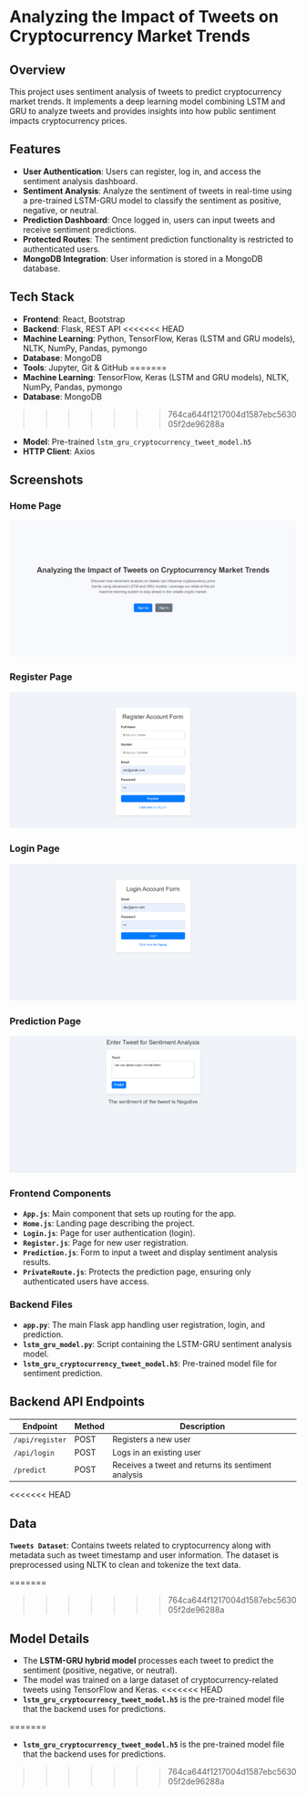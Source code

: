 
# Analyzing the Impact of Tweets on Cryptocurrency Market Trends

## Overview

This project uses sentiment analysis of tweets to predict cryptocurrency market trends. It implements a deep learning model combining LSTM and GRU to analyze tweets and provides insights into how public sentiment impacts cryptocurrency prices. 

## Features

- **User Authentication**: Users can register, log in, and access the sentiment analysis dashboard.
- **Sentiment Analysis**: Analyze the sentiment of tweets in real-time using a pre-trained LSTM-GRU model to classify the sentiment as positive, negative, or neutral.
- **Prediction Dashboard**: Once logged in, users can input tweets and receive sentiment predictions.
- **Protected Routes**: The sentiment prediction functionality is restricted to authenticated users.
- **MongoDB Integration**: User information is stored in a MongoDB database.

## Tech Stack

- **Frontend**: React, Bootstrap
- **Backend**: Flask, REST API
<<<<<<< HEAD
- **Machine Learning**: Python, TensorFlow, Keras (LSTM and GRU models), NLTK, NumPy, Pandas, pymongo
- **Database**: MongoDB
- **Tools**: Jupyter, Git & GitHub
=======
- **Machine Learning**: TensorFlow, Keras (LSTM and GRU models), NLTK, NumPy, Pandas, pymongo
- **Database**: MongoDB
>>>>>>> 764ca644f1217004d1587ebc563005f2de96288a
- **Model**: Pre-trained `lstm_gru_cryptocurrency_tweet_model.h5`
- **HTTP Client**: Axios

## Screenshots

### Home Page

![Home Page](./screenshots/home.png)

### Register Page

![Register Page](./screenshots/register.png)

### Login Page

![Login Page](./screenshots/login.png)

### Prediction Page

![Prediction Page](./screenshots/prediction.png)


### Frontend Components

- **`App.js`**: Main component that sets up routing for the app.
- **`Home.js`**: Landing page describing the project.
- **`Login.js`**: Page for user authentication (login).
- **`Register.js`**: Page for new user registration.
- **`Prediction.js`**: Form to input a tweet and display sentiment analysis results.
- **`PrivateRoute.js`**: Protects the prediction page, ensuring only authenticated users have access.

### Backend Files

- **`app.py`**: The main Flask app handling user registration, login, and prediction.
- **`lstm_gru_model.py`**: Script containing the LSTM-GRU sentiment analysis model.
- **`lstm_gru_cryptocurrency_tweet_model.h5`**: Pre-trained model file for sentiment prediction.

## Backend API Endpoints

| Endpoint        | Method | Description                   |
|-----------------|--------|-------------------------------|
| `/api/register` | POST   | Registers a new user           |
| `/api/login`    | POST   | Logs in an existing user       |
| `/predict`      | POST   | Receives a tweet and returns its sentiment analysis |

<<<<<<< HEAD
## Data

**`Tweets Dataset`**: Contains tweets related to cryptocurrency along with metadata such as tweet timestamp and user information. The dataset is preprocessed using NLTK to clean and tokenize the text data.

=======
>>>>>>> 764ca644f1217004d1587ebc563005f2de96288a
## Model Details

- The **LSTM-GRU hybrid model** processes each tweet to predict the sentiment (positive, negative, or neutral).
- The model was trained on a large dataset of cryptocurrency-related tweets using TensorFlow and Keras.
<<<<<<< HEAD
- **`lstm_gru_cryptocurrency_tweet_model.h5`** is the pre-trained model file that the backend uses for predictions.



=======
- **`lstm_gru_cryptocurrency_tweet_model.h5`** is the pre-trained model file that the backend uses for predictions.
>>>>>>> 764ca644f1217004d1587ebc563005f2de96288a
